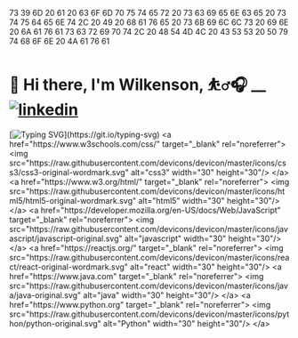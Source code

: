 73 39 6D 20 61 20 63 6F 6D 70 75 74 65 72 20 73 63 69 65 6E 63 65 20 73 74 75 64 65 6E 74 2C 20 49 20 68 61 76 65 20 73 6B 69 6C 6C 73 20 69 6E 20 6A 61 76 61 73 63 72 69 70 74 2C 20 48 54 4D 4C 20 43 53 53 20 50 79 74 68 6F 6E 20 4A 61 76 61


 #  👋 Hi there, I'm Wilkenson, ⛹️‍♂️🎧   __[<img src='https://www.svgrepo.com/show/138936/linkedin.svg' alt='linkedin' target='_blank' height='30'>](https://www.linkedin.com/in/wilkenson-hilarion/)
 
 [![Typing SVG](https://readme-typing-svg.herokuapp.com?size=25&color=F746A1&lines=Software+engineer👨🏾‍💻;)](https://git.io/typing-svg)
<a href="https://www.w3schools.com/css/" target="_blank" rel="noreferrer"><img src="https://raw.githubusercontent.com/devicons/devicon/master/icons/css3/css3-original-wordmark.svg" alt="css3" width="30" height="30"/>
</a> 
<a href="https://www.w3.org/html/" target="_blank" rel="noreferrer"> <img src="https://raw.githubusercontent.com/devicons/devicon/master/icons/html5/html5-original-wordmark.svg" alt="html5" width="30" height="30"/>
</a>
<a href="https://developer.mozilla.org/en-US/docs/Web/JavaScript" target="_blank" rel="noreferrer"> <img src="https://raw.githubusercontent.com/devicons/devicon/master/icons/javascript/javascript-original.svg" alt="javascript" width="30" height="30"/>
</a> 
<a href="https://reactjs.org/" target="_blank" rel="noreferrer"> <img src="https://raw.githubusercontent.com/devicons/devicon/master/icons/react/react-original-wordmark.svg" alt="react" width="30" height="30"/>
 <a href="https://www.java.com" target="_blank" rel="noreferrer"> <img src="https://raw.githubusercontent.com/devicons/devicon/master/icons/java/java-original.svg" alt="java" width="30" height="30"/>
</a> 
 <a href="https://www.python.org" target="_blank" rel="noreferrer"> <img src="https://raw.githubusercontent.com/devicons/devicon/master/icons/python/python-original.svg" alt="Python" width="30" height="30"/> 
</a>  
 
 <!--- ![Profile views](https://gpvc.arturio.dev/wilkensoncode) 

 <!--- [![GitHub Streak](http://github-readme-streak-stats.herokuapp.com?user=wilkensoncode&theme=radical&hide_border=true&date_format=M%20j%5B%2C%20Y%5D)](https://git.io/streak-stats) ![GitHub stats](https://github-readme-stats.vercel.app/api?username=wilkensoncode&show_icons=true&count_private=true&theme=react) 
  
--->

 
 
